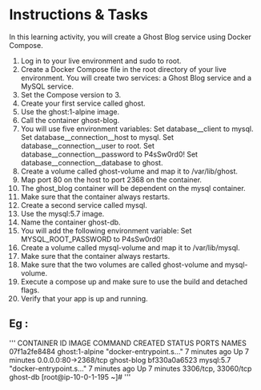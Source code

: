 
# Instructions & Tasks

In this learning activity, you will create a Ghost Blog service using Docker Compose.

  1.  Log in to your live environment and sudo to root.
  2.  Create a Docker Compose file in the root directory of your live environment. You will create two services: a Ghost Blog service and a MySQL service.
  3.  Set the Compose version to 3.
  4.  Create your first service called ghost.
  5.  Use the ghost:1-alpine image.
  6.  Call the container ghost-blog.
  7.  You will use five environment variables:
        Set database__client to mysql.
        Set database__connection__host to mysql.
        Set database__connection__user to root.
        Set database__connection__password to P4sSw0rd0!
        Set database__connection__database to ghost.
  8.    Create a volume called ghost-volume and map it to /var/lib/ghost.
  9.  Map port 80 on the host to port 2368 on the container.
  10. The ghost_blog container will be dependent on the mysql container.
  11. Make sure that the container always restarts.
  12. Create a second service called mysql.
  13. Use the mysql:5.7 image.
  14. Name the container ghost-db.
  15. You will add the following environment variable:
          Set MYSQL_ROOT_PASSWORD to P4sSw0rd0!
  16. Create a volume called mysql-volume and map it to /var/lib/mysql.
  17. Make sure that the container always restarts.
  18. Make sure that the two volumes are called ghost-volume and mysql-volume.
  19. Execute a compose up and make sure to use the build and detached flags.
  20. Verify that your app is up and running.

## Eg :

'''
  CONTAINER ID        IMAGE               COMMAND                  CREATED             STATUS              PORTS                  NAMES
07f1a2fe8484        ghost:1-alpine      "docker-entrypoint.s…"   7 minutes ago       Up 7 minutes        0.0.0.0:80->2368/tcp   ghost-blog
bf330a0a6523        mysql:5.7           "docker-entrypoint.s…"   7 minutes ago       Up 7 minutes        3306/tcp, 33060/tcp    ghost-db
[root@ip-10-0-1-195 ~]#
'''
